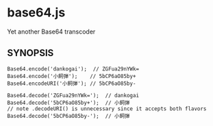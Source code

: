# base64.js

Yet another Base64 transcoder

## SYNOPSIS

    Base64.encode('dankogai');  // ZGFua29nYWk=
    Base64.encode('小飼弾');    // 5bCP6aO85by+
    Base64.encodeURI('小飼弾'); // 5bCP6aO85by-

    Base64.decode('ZGFua29nYWk=');  // dankogai
    Base64.decode('5bCP6aO85by+');  // 小飼弾
    // note .decodeURI() is unnecessary since it accepts both flavors
    Base64.decode('5bCP6aO85by-');  // 小飼弾

